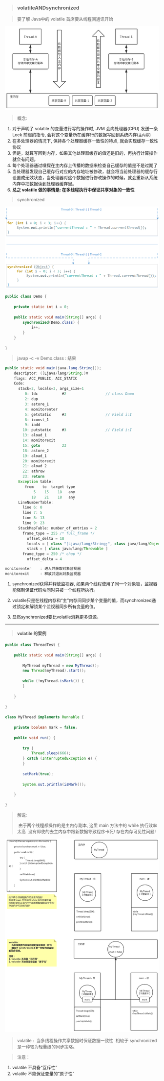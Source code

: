 > ### volatileANDsynchronized

> 要了解 Java中的 volatile 首席要从线程间通讯开始

![线程间通讯](img/volatile.png)

> 概念:

1. 对于声明了 volatile 的变量进行写的操作时, JVM 会向处理器(CPU) 发送一条 Lock 前缀的指令, 会将这个变量所在缓存行的数据写回到系统内存(`主内存`)
2. 在多处理器的情况下, 保持各个处理器缓存一致性的特点, 就会实现缓存一致性协议
3. 但是，就算写回到内存，如果其他处理器缓存的值还是旧的，再执行计算操作就会有问题。
4. 每个处理器通过嗅探在主内存上传播的数据来检查自己缓存的值是不是过期了
5. 当处理器发现自己缓存行对应的内存地址被修改，就会将当前处理器的缓存行设置成无效状态，当处理器对这个数据进行修改操作的时候，就会重新从系统内存中把数据读到处理器缓存里。
6. **总之 volatile 做的事情是: 在多线程执行中保证共享对象的一致性**



> synchronized

![syschronized](img/synchronized.png)

```java
public class Demo {
		
	private static int i = 0;	
	
	public static void main(String[] args) {
		synchronized(Demo.class) {
			i++;
		}
	}
	
}
```

> javap -c -v Demo.class	: 结果

```java
public static void main(java.lang.String[]);
    descriptor: ([Ljava/lang/String;)V
    flags: ACC_PUBLIC, ACC_STATIC
    Code:
      stack=2, locals=3, args_size=1
         0: ldc           #2                  // class Demo
         2: dup
         3: astore_1
         4: monitorenter
         5: getstatic     #3                  // Field i:I
         8: iconst_1
         9: iadd
        10: putstatic     #3                  // Field i:I
        13: aload_1
        14: monitorexit
        15: goto          23
        18: astore_2
        19: aload_1
        20: monitorexit
        21: aload_2
        22: athrow
        23: return
      Exception table:
         from    to  target type
             5    15    18   any
            18    21    18   any
      LineNumberTable:
        line 6: 0
        line 7: 5
        line 8: 13
        line 9: 23
      StackMapTable: number_of_entries = 2
        frame_type = 255 /* full_frame */
          offset_delta = 18
          locals = [ class "[Ljava/lang/String;", class java/lang/Object ]
          stack = [ class java/lang/Throwable ]
        frame_type = 250 /* chop */
          offset_delta = 4
```

```java
monitorenter	: 进入并获取对象监视器
monitorexit		: 释放并退出对象监视器
```

 1. synchronized获得并释放监视器, 如果两个线程使用了同一个对象锁，监视器能强制保证代码块同时只被一个线程所执行。

 2. volatile只是在线程内存和“主”内存间同步某个变量的值，而synchronized通过锁定和解锁某个监视器同步所有变量的值。

 3. 显然synchronized要比volatile消耗更多资源。

---

> #### volatile 的案例

```java
public class ThreadTest {

	public static void main(String[] args) {

		MyThread myThread = new MyThread();
		new Thread(myThread).start();

		while (!myThread.isMark()) {
		}

	}

}

class MyThread implements Runnable {

	private boolean mark = false;

	public void run() {

		try {
			Thread.sleep(666);
		} catch (InterruptedException e) {
		}

		setMark(true);
	
		System.out.println(isMark());
		
	}

}
```

> 解说:
>
> ​	由于两个线程都操作的是主内存副本, 这里 main 方法中的 while 执行效率太高
> ​	没有即使的去主内存中跟新数据导致程序卡死!	存在内存可见性问题!	

![](img/volatileDemo.png)

>  volatile : 
>  ​    当多线程操作共享数据时保证数据一致性
>  ​    相较于 synchronized 是一种较为轻量级的同步策略。

> 注意：

1. volatile 不具备“互斥性”
2. volatile 不能保证变量的“原子性”

